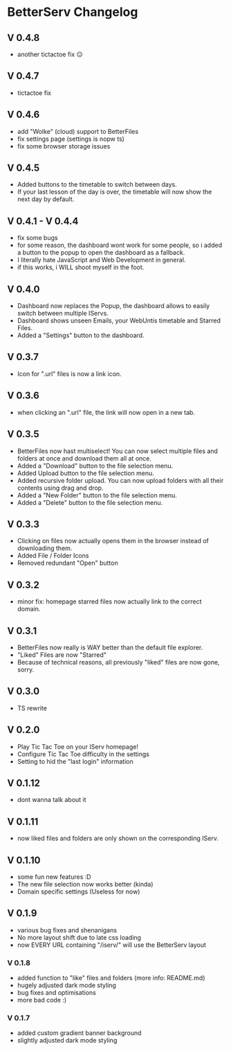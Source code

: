 # BetterServ Changelog

## V 0.4.8

- another tictactoe fix 😑

## V 0.4.7

- tictactoe fix

## V 0.4.6

- add "Wolke" (cloud) support to BetterFiles
- fix settings page (settings is nopw ts)
- fix some browser storage issues

## V 0.4.5

- Added buttons to the timetable to switch between days.
- If your last lesson of the day is over, the timetable will now show the next day by default.

## V 0.4.1 - V 0.4.4

- fix some bugs
- for some reason, the dashboard wont work for some people, so i added a button to the popup to open the dashboard as a fallback.
- I literally hate JavaScript and Web Development in general.
- if this works, i WILL shoot myself in the foot.

## V 0.4.0

- Dashboard now replaces the Popup, the dashboard allows to easily switch between multiple IServs.
- Dashboard shows unseen Emails, your WebUntis timetable and Starred Files.
- Added a "Settings" button to the dashboard.

## V 0.3.7

- Icon for ".url" files is now a link icon.

## V 0.3.6

- when clicking an ".url" file, the link will now open in a new tab.

## V 0.3.5

- BetterFiles now hast multiselect! You can now select multiple files and folders at once and download them all at once.
- Added a "Download" button to the file selection menu.
- Added Upload button to the file selection menu.
- Added recursive folder upload. You can now upload folders with all their contents using drag and drop.
- Added a "New Folder" button to the file selection menu.
- Added a "Delete" button to the file selection menu.

## V 0.3.3

- Clicking on files now actually opens them in the browser instead of downloading them.
- Added File / Folder Icons
- Removed redundant "Open" button

## V 0.3.2

- minor fix: homepage starred files now actually link to the correct domain.

## V 0.3.1

- BetterFiles now really is WAY better than the default file explorer.
- "Liked" Files are now "Starred"
- Because of technical reasons, all previously "liked" files are now gone, sorry.

## V 0.3.0

- TS rewrite

## V 0.2.0

- Play Tic Tac Toe on your IServ homepage!
- Configure Tic Tac Toe difficulty in the settings
- Setting to hid the "last login" information

## V 0.1.12

- dont wanna talk about it

## V 0.1.11

- now liked files and folders are only shown on the corresponding IServ.

## V 0.1.10

- some fun new features :D
- The new file selection now works better (kinda)
- Domain specific settings (Useless for now)

## V 0.1.9

- various bug fixes and shenanigans
- No more layout shift due to late css loading
- now EVERY URL containing "/iserv/" will use the BetterServ layout

### V 0.1.8

- added function to "like" files and folders (more info: README.md)
- hugely adjusted dark mode styling
- bug fixes and optimisations
- more bad code :)

### V 0.1.7

- added custom gradient banner background
- slightly adjusted dark mode styling

